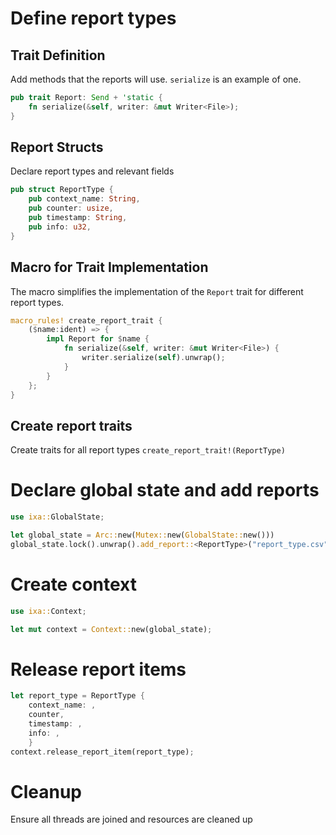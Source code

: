 # Define report types

## Trait Definition 
Add methods that the reports will use. `serialize` is an example of one.
```rust
pub trait Report: Send + 'static {
    fn serialize(&self, writer: &mut Writer<File>);
}
```
## Report Structs
Declare report types and relevant fields

```rust 
pub struct ReportType {
    pub context_name: String,
    pub counter: usize,
    pub timestamp: String,
    pub info: u32,
}
```

## Macro for Trait Implementation 
The macro simplifies the implementation of the `Report` trait for different report types.

```rust
macro_rules! create_report_trait {
    ($name:ident) => {
        impl Report for $name {
            fn serialize(&self, writer: &mut Writer<File>) {
                writer.serialize(self).unwrap();
            }
        }
    };
}
```

## Create report traits 
Create traits for all report types 
`create_report_trait!(ReportType)`

# Declare global state and add reports 
```rust
use ixa::GlobalState;

let global_state = Arc::new(Mutex::new(GlobalState::new()))
global_state.lock().unwrap().add_report::<ReportType>("report_type.csv")
```

# Create context 
```rust
use ixa::Context;

let mut context = Context::new(global_state);
```

# Release report items 
```rust
let report_type = ReportType {
    context_name: ,
    counter,
    timestamp: ,
    info: ,
    }
context.release_report_item(report_type);
```

# Cleanup
Ensure all threads are joined and resources are cleaned up